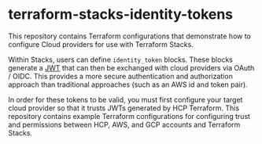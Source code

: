 # terraform-stacks-identity-tokens

This repository contains Terraform configurations that demonstrate how to configure Cloud providers for use with Terraform Stacks.

Within Stacks, users can define `identity_token` blocks. 
These blocks generate a [JWT](https://jwt.io/) that can then be exchanged with cloud providers via OAuth / OIDC. 
This provides a more secure authentication and authorization approach than traditional approaches (such as an AWS id and token pair).

In order for these tokens to be valid, you must first configure your target cloud provider so that it trusts JWTs generated by HCP Terraform.
This repository contains example Terraform configurations for configuring trust and permissions between HCP, AWS, and GCP accounts and Terraform Stacks.
